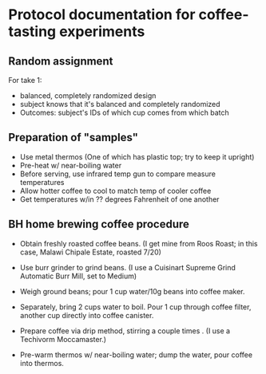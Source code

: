 # Protocol documentation for coffee-tasting experiments

## Random assignment

For take 1:   
- balanced, completely randomized design
- subject knows that it's balanced and completely randomized
- Outcomes: subject's IDs of which cup comes from which batch

## Preparation of "samples"

- Use metal thermos (One of which has plastic top; try to keep it upright)
- Pre-heat w/ near-boiling water
- Before serving, use infrared temp gun to compare measure temperatures
- Allow hotter coffee to cool to match temp of cooler coffee
- Get temperatures w/in ?? degrees Fahrenheit of one another

## BH home brewing coffee procedure


- Obtain freshly roasted coffee beans. (I get mine from Roos Roast; in this case, Malawi Chipale Estate, roasted 7/20)

- Use burr grinder to grind beans. (I use a Cuisinart Supreme Grind Automatic Burr Mill, set to Medium)
- Weigh ground beans; pour 1 cup water/10g beans into coffee maker.

- Separately, bring 2 cups water to boil.  Pour 1 cup through coffee filter, another cup directly into coffee canister.

- Prepare coffee via drip method, stirring a couple times . (I use a Techivorm Moccamaster.)

- Pre-warm thermos w/ near-boiling water; dump the water, pour coffee into thermos.
